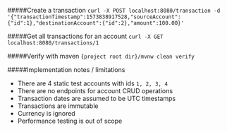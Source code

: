 #####Create a transaction
```curl -X POST localhost:8080/transaction -d '{"transactionTimestamp":1573838917528,"sourceAccount":{"id":1},"destinationAccount":{"id":2},"amount":100.00}'```

#####Get all transactions for an account
```curl -X GET localhost:8080/transactions/1```

#####Verify with maven
```{project root dir}/mvnw clean verify```

#####Implementation notes / limitations
* There are 4 static test accounts with ids ```1, 2, 3, 4```
* There are no endpoints for account CRUD operations
* Transaction dates are assumed to be UTC timestamps
* Transactions are immutable
* Currency is ignored
* Performance testing is out of scope

